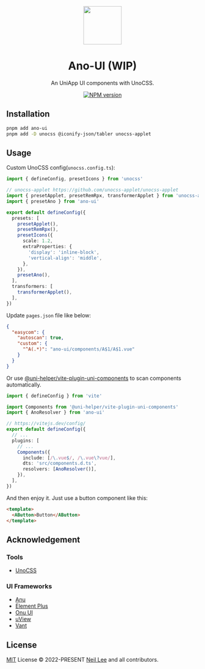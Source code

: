 <p align="center">
<img src="https://github.com/ano-ui/ano-ui/raw/main/public/logo.svg" style="width:100px;" />
<h1 align="center">Ano-UI (WIP)</h1>
<p align="center">An UniApp UI components with UnoCSS.</p>
</p>
<p align="center">
<a href="https://www.npmjs.com/package/ano-ui"><img src="https://img.shields.io/npm/v/ano-ui?color=c95f8b&amp;label=" alt="NPM version"></a></p>

## Installation

```bash
pnpm add ano-ui
pnpm add -D unocss @iconify-json/tabler unocss-applet
```

## Usage

Custom UnoCSS config(`unocss.config.ts`):

```ts
import { defineConfig, presetIcons } from 'unocss'

// unocss-applet https://github.com/unocss-applet/unocss-applet
import { presetApplet, presetRemRpx, transformerApplet } from 'unocss-applet'
import { presetAno } from 'ano-ui'

export default defineConfig({
  presets: [
    presetApplet(),
    presetRemRpx(),
    presetIcons({
      scale: 1.2,
      extraProperties: {
        'display': 'inline-block',
        'vertical-align': 'middle',
      },
    }),
    presetAno(),
  ],
  transformers: [
    transformerApplet(),
  ],
})
```

Update `pages.json` file like below:

```json
{
  "easycom": {
    "autoscan": true,
    "custom": {
      "^A(.*)": "ano-ui/components/A$1/A$1.vue"
    }
  }
}
```

Or use [@uni-helper/vite-plugin-uni-components](https://github.com/uni-helper/vite-plugin-uni-components) to scan components automatically.

```ts
import { defineConfig } from 'vite'

import Components from '@uni-helper/vite-plugin-uni-components'
import { AnoResolver } from 'ano-ui'

// https://vitejs.dev/config/
export default defineConfig({
  // ...
  plugins: [
    // ...
    Components({
      include: [/\.vue$/, /\.vue\?vue/],
      dts: 'src/components.d.ts',
      resolvers: [AnoResolver()],
    }),
  ],
})
```

And then enjoy it. Just use a button component like this:

```html
<template>
  <AButton>Button</AButton>
</template>
```

## Acknowledgement

### Tools

- [UnoCSS](https://github.com/unocss/unocss)

### UI Frameworks

- [Anu](https://github.com/jd-solanki/anu)
- [Element Plus](https://github.com/element-plus/element-plus)
- [Onu UI](https://github.com/onu-ui/onu-ui)
- [uView](https://github.com/umicro/uView2.0)
- [Vant](https://github.com/youzan/vant)

## License

[MIT](https://github.com/ano-ui/ano-ui/blob/main/LICENSE) License &copy; 2022-PRESENT [Neil Lee](https://github.com/zguolee) and all contributors.
